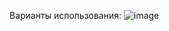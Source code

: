 Варианты использования:
![image](https://user-images.githubusercontent.com/83493956/218828181-b5608105-b18c-41b0-ac08-13dea42f0db5.png)
